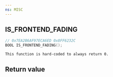 ```yaml
---
ns: MISC
---
```

## IS_FRONTEND_FADING

```c
// 0x7EA2B6AF97ECA6ED 0x8FF6232C
BOOL IS_FRONTEND_FADING();
```

```
This function is hard-coded to always return 0.  
```

## Return value
